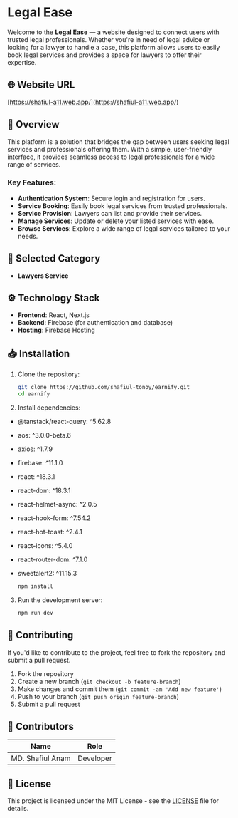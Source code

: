 # Legal Ease

Welcome to the **Legal Ease** — a website designed to connect users with trusted legal professionals. Whether you're in need of legal advice or looking for a lawyer to handle a case, this platform allows users to easily book legal services and provides a space for lawyers to offer their expertise.

## 🌐 Website URL
[https://shafiul-a11.web.app/](https://shafiul-a11.web.app/)

## 📝 Overview

This platform is a solution that bridges the gap between users seeking legal services and professionals offering them. With a simple, user-friendly interface, it provides seamless access to legal professionals for a wide range of services.

### Key Features:

- **Authentication System**: Secure login and registration for users.
- **Service Booking**: Easily book legal services from trusted professionals.
- **Service Provision**: Lawyers can list and provide their services.
- **Manage Services**: Update or delete your listed services with ease.
- **Browse Services**: Explore a wide range of legal services tailored to your needs.

## 📂 Selected Category
- **Lawyers Service**

## ⚙️ Technology Stack

- **Frontend**: React, Next.js
- **Backend**: Firebase (for authentication and database)
- **Hosting**: Firebase Hosting

## 📥 Installation

1. Clone the repository:
    ```sh
    git clone https://github.com/shafiul-tonoy/earnify.git
    cd earnify
    ```

2. Install dependencies:
- @tanstack/react-query: ^5.62.8
- aos: ^3.0.0-beta.6
- axios: ^1.7.9
- firebase: ^11.1.0
- react: ^18.3.1
- react-dom: ^18.3.1
- react-helmet-async: ^2.0.5
- react-hook-form: ^7.54.2
- react-hot-toast: ^2.4.1
- react-icons: ^5.4.0
- react-router-dom: ^7.1.0
- sweetalert2: ^11.15.3

    ```sh
    npm install
    ```

3. Run the development server:
    ```sh
    npm run dev
    ```

## 🤝 Contributing

If you'd like to contribute to the project, feel free to fork the repository and submit a pull request.

1. Fork the repository
2. Create a new branch (`git checkout -b feature-branch`)
3. Make changes and commit them (`git commit -am 'Add new feature'`)
4. Push to your branch (`git push origin feature-branch`)
5. Submit a pull request

## 👥 Contributors

| Name             | Role      |
|------------------|-----------|
| MD. Shafiul Anam | Developer |

## 📄 License

This project is licensed under the MIT License - see the [LICENSE](LICENSE) file for details.
